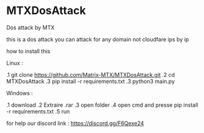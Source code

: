 # MTXDosAttack

Dos attack by MTX



this is a dos attack you can attack for any domain not cloudfare ips by ip 

how to install this

Linux :

.1 git clone https://github.com/Matrix-MTX/MTXDosAttack.git
.2 cd MTXDosAttack
.3 pip install -r requirements.txt
.3 python3 main.py



Windows :

.1 download 
.2 Extraire .rar
.3 open folder
.4 open cmd and presse pip install -r requirements.txt
.5 run



for help our discord
link : https://discord.gg/F6Qexe24

